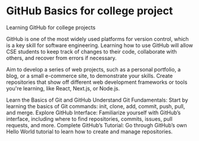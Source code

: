 # GitHub Basics for college project
Learning GitHub for college projects

GitHub is one of the most widely used platforms for version control, which is a key skill for software engineering. Learning how to use GitHub will allow CSE students to keep track of changes to their code, collaborate with others, and recover from errors if necessary.

Aim to develop a series of web projects, such as a personal portfolio, a blog, or a small e-commerce site, to demonstrate your skills.
Create repositories that show off different web development frameworks or tools you're learning, like React, Next.js, or Node.js.

Learn the Basics of Git and GitHub
Understand Git Fundamentals: Start by learning the basics of Git commands: init, clone, add, commit, push, pull, and merge.
Explore GitHub Interface: Familiarize yourself with GitHub’s interface, including where to find repositories, commits, issues, pull requests, and more.
Complete GitHub’s Tutorial: Go through GitHub’s own Hello World tutorial to learn how to create and manage repositories.
